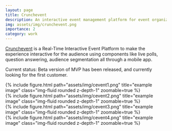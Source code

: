 ```yaml
---
layout: page
title: Crunchevent
description: An interactive event management platform for event organizers
img: assets/img/crunchevent.png
importance: 2
category: work
---
```


[Crunchevent](https://crunchevent.no) is a Real-Time Interactive Event Platform to make the experience interactive for the audience using components like live polls,
question answering, audience segmentation all through a mobile app.

Current status: Beta version of MVP has been released, and currently looking for the first customer.

<div class="row">
    <div class="col-sm mt-6 mt-md-0">
        {% include figure.html path="assets/img/cevent1.png" title="example image" class="img-fluid rounded z-depth-1" zoomable=true %}
    </div>
    <div class="col-sm mt-6 mt-md-0">
        {% include figure.html path="assets/img/cevent2.png" title="example image" class="img-fluid rounded z-depth-1" zoomable=true %}
    </div>
</div>

<div class="row">
    <div class="col-sm mt-6 mt-md-0">
        {% include figure.html path="assets/img/cevent3.png" title="example image" class="img-fluid rounded z-depth-1" zoomable=true %}
    </div>
    <div class="col-sm mt-6 mt-md-0">
        {% include figure.html path="assets/img/cevent4.png" title="example image" class="img-fluid rounded z-depth-1" zoomable=true %}
    </div>
</div>